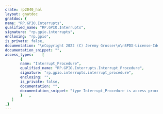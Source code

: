 ```yaml
---
crate: rp2040_hal
layout: gnatdoc
gnatdoc: {
name: "RP.GPIO.Interrupts",
qualified_name: "RP.GPIO.Interrupts",
signature: "rp.gpio.interrupts",
enclosing: "rp.gpio",
is_private: false,
documentation: "\nCopyright 2022 (C) Jeremy Grosser\n\nSPDX-License-Identifier: BSD-3-Clause",
documentation_snippet: "",
access_types:    [
       {
       name: "Interrupt_Procedure",
       qualified_name: "RP.GPIO.Interrupts.Interrupt_Procedure",
       signature: "rp.gpio.interrupts.interrupt_procedure",
       enclosing: "",
       is_private: false,
       documentation: "",
       documentation_snippet: "type Interrupt_Procedure is access procedure\n   (Pin     : GPIO_Pin;\n    Trigger : Interrupt_Triggers);",
       }   ,
   ]
,}
---
```

